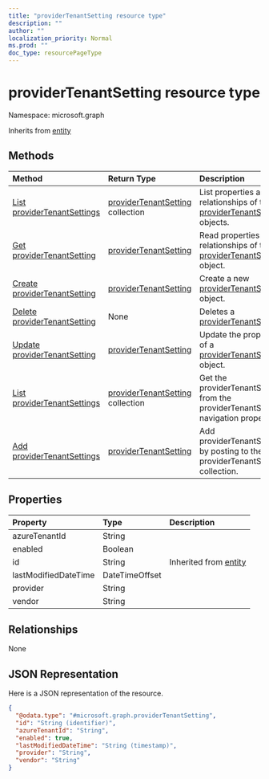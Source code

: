 ```yaml
---
title: "providerTenantSetting resource type"
description: ""
author: ""
localization_priority: Normal
ms.prod: ""
doc_type: resourcePageType
---
```


# providerTenantSetting resource type


Namespace: microsoft.graph




Inherits from [entity](../resources/entity.md)

## Methods
|Method|Return Type|Description|
|:---|:---|:---|
|[List providerTenantSettings](../api/providertenantsetting-list.md)|[providerTenantSetting](../resources/providertenantsetting.md) collection|List properties and relationships of the [providerTenantSetting](../resources/providertenantsetting.md) objects.|
|[Get providerTenantSetting](../api/providertenantsetting-get.md)|[providerTenantSetting](../resources/providertenantsetting.md)|Read properties and relationships of the [providerTenantSetting](../resources/providertenantsetting.md) object.|
|[Create providerTenantSetting](../api/providertenantsetting-create.md)|[providerTenantSetting](../resources/providertenantsetting.md)|Create a new [providerTenantSetting](../resources/providertenantsetting.md) object.|
|[Delete providerTenantSetting](../api/providertenantsetting-delete.md)|None|Deletes a [providerTenantSetting](../resources/providertenantsetting.md).|
|[Update providerTenantSetting](../api/providertenantsetting-update.md)|[providerTenantSetting](../resources/providertenantsetting.md)|Update the properties of a [providerTenantSetting](../resources/providertenantsetting.md) object.|
|[List providerTenantSettings](../api/security-list-providertenantsettings.md)|[providerTenantSetting](../resources/providertenantsetting.md) collection|Get the providerTenantSettings from the providerTenantSettings navigation property.|
|[Add providerTenantSettings](../api/security-post-providertenantsettings.md)|[providerTenantSetting](../resources/providertenantsetting.md)|Add providerTenantSettings by posting to the providerTenantSettings collection.|

## Properties
|Property|Type|Description|
|:---|:---|:---|
|azureTenantId|String||
|enabled|Boolean||
|id|String| Inherited from [entity](../resources/entity.md)|
|lastModifiedDateTime|DateTimeOffset||
|provider|String||
|vendor|String||

## Relationships
None

## JSON Representation
Here is a JSON representation of the resource.
<!-- {
  "blockType": "resource",
  "keyProperty": "id",
  "@odata.type": "microsoft.graph.providerTenantSetting",
  "baseType": "microsoft.graph.entity",
  "openType": false
}
-->
``` json
{
  "@odata.type": "#microsoft.graph.providerTenantSetting",
  "id": "String (identifier)",
  "azureTenantId": "String",
  "enabled": true,
  "lastModifiedDateTime": "String (timestamp)",
  "provider": "String",
  "vendor": "String"
}
```

